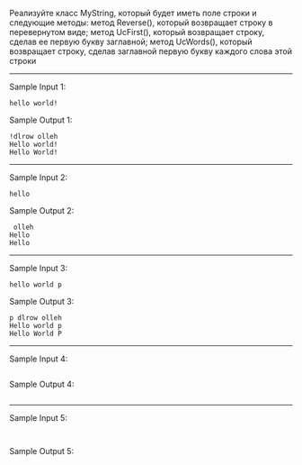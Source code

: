 Реализуйте класс MyString, который будет иметь поле строки и следующие методы:
метод Reverse(), который возвращает строку в перевернутом виде;
метод UcFirst(), который возвращает строку, сделав ее первую букву заглавной;
метод UcWords(), который возвращает строку, сделав заглавной первую букву каждого слова этой строки
___
Sample Input 1:
```
hello world!
```
Sample Output 1:
```
!dlrow olleh
Hello world!
Hello World!
```
___
Sample Input 2:
```
hello 
```
Sample Output 2:
```
 olleh
Hello 
Hello 
```
___
Sample Input 3:
```
hello world p
```
Sample Output 3:
```
p dlrow olleh
Hello world p
Hello World P
```
___
Sample Input 4:
```

```
Sample Output 4:
```

```
___
Sample Input 5:
```
 
```
Sample Output 5:
```
 
```